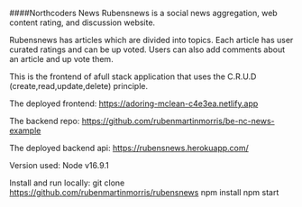 ####Northcoders News
Rubensnews is a social news aggregation, web content rating, and discussion website.

Rubensnews has articles which are divided into topics. Each article has user curated ratings and can be up voted. Users can also add comments about an article and up vote them.

This is the frontend of afull stack application that uses the C.R.U.D (create,read,update,delete) principle.

The deployed frontend:
https://adoring-mclean-c4e3ea.netlify.app

The backend repo:
https://github.com/rubenmartinmorris/be-nc-news-example

The deployed backend api:
https://rubensnews.herokuapp.com/

Version used:
Node v16.9.1

Install and run locally:
git clone https://github.com/rubenmartinmorris/rubensnews
npm install
npm start

